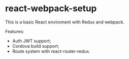 # react-webpack-setup

This is a basic React enviroment with Redux and webpack.

Features:

- Auth JWT support;
- Cordova build support;
- Route system with react-router-redux.
